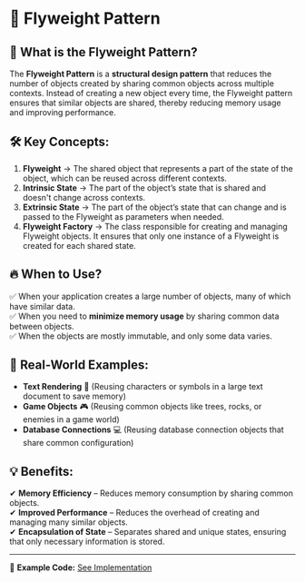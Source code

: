 # 🎨 Flyweight Pattern

## 📌 What is the Flyweight Pattern?

The **Flyweight Pattern** is a **structural design pattern** that reduces the number of objects created by sharing
common objects across multiple contexts. Instead of creating a new object every time, the Flyweight pattern ensures that
similar objects are shared, thereby reducing memory usage and improving performance.

## 🛠️ Key Concepts:

1. **Flyweight** → The shared object that represents a part of the state of the object, which can be reused across
   different contexts.
2. **Intrinsic State** → The part of the object’s state that is shared and doesn't change across contexts.
3. **Extrinsic State** → The part of the object’s state that can change and is passed to the Flyweight as parameters
   when needed.
4. **Flyweight Factory** → The class responsible for creating and managing Flyweight objects. It ensures that only one
   instance of a Flyweight is created for each shared state.

## 🔥 When to Use?

✅ When your application creates a large number of objects, many of which have similar data.  
✅ When you need to **minimize memory usage** by sharing common data between objects.  
✅ When the objects are mostly immutable, and only some data varies.

## 🎯 Real-World Examples:

- **Text Rendering** 📝 (Reusing characters or symbols in a large text document to save memory)
- **Game Objects** 🎮 (Reusing common objects like trees, rocks, or enemies in a game world)
- **Database Connections** 💻 (Reusing database connection objects that share common configuration)

## 💡 Benefits:

✔ **Memory Efficiency** – Reduces memory consumption by sharing common objects.  
✔ **Improved Performance** – Reduces the overhead of creating and managing many similar objects.  
✔ **Encapsulation of State** – Separates shared and unique states, ensuring that only necessary information is stored.

---

🔗 **Example Code:** [See Implementation](./app.ts) 

